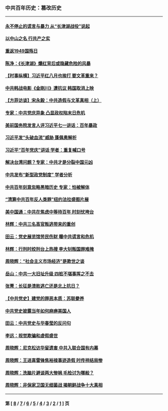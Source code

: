 ### 中共百年历史：篡改历史
---
#### [永不停止的谎言与暴力 从“长津湖战役”说起](../../pages/nf1176115/n13494094.md?10280430) 
#### [以中山之名 行共产之实](../../pages/nf1176115/n13346437.md?10280430) 
#### [重返1949国殇日](../../pages/nf1176115/n13346372.md?10280430) 
#### [陈净：《长津湖》爆红背后或隐藏危险的风暴](../../pages/nf1176115/n13314364.md?10280430) 
#### [【时事纵横】习近平红八月也挨打 要文革重来？](../../pages/nf1176115/n13231393.md?10280430) 
#### [中共韩战电影《金刚川》遭抗议 韩国取消上映](../../pages/nf1176115/n13219114.md?10280430) 
#### [【方菲访谈】宋永毅：中共造假与文革真相（上）](../../pages/nf1176115/n13200760.md?10280430) 
#### [专家：中共党庆异象 凸显政权陷末日危机](../../pages/nf1176115/n13067084.md?10280430) 
#### [美前国务院发言人评习近平七一讲话：百年暴政](../../pages/nf1176115/n13066986.md?10280430) 
#### [习近平发“头破血流”威胁 蓬佩奥解析](../../pages/nf1176115/n13063604.md?10280430) 
#### [习近平“百年党庆”讲话 学者：重复喊口号](../../pages/nf1176115/n13061411.md?10280430) 
#### [解决台湾问题？专家：中共才是分裂中国元凶](../../pages/nf1176115/n13060811.md?10280430) 
#### [中共发布“新型政党制度” 学者分析](../../pages/nf1176115/n13056354.md?10280430) 
#### [中共百年刻意忽略黑暗历史 专家：怕被解体](../../pages/nf1176115/n13056056.md?10280430) 
#### [“清算中共百年反人类罪”纽约法拉盛图片展](../../pages/nf1176115/n13052220.md?10280430) 
#### [美中国通：中共在焦虑中等待百年 时刻忧垮台](../../pages/nf1176115/n13048820.md?10280430) 
#### [林辉：中共三名高官叛逃带来的重创](../../pages/nf1176115/n13035206.md?10280430) 
#### [田云：党史展览馆劳民伤财 曝中共谎言和危机](../../pages/nf1176115/n13033900.md?10280430) 
#### [林辉：行刑时绞刑台上热搜 李大钊叛国罪难掩](../../pages/nf1176115/n13031965.md?10280430) 
#### [周晓辉：“社会主义市场经济”是欺世之谈](../../pages/nf1176115/n13024090.md?10280430) 
#### [岳山：中共一大旧址升级 四桩不堪事挥之不去](../../pages/nf1176115/n13021697.md?10280430) 
#### [张菁：长征是溃败逃亡还是北上抗日？](../../pages/nf1176115/n13020585.md?10280430) 
#### [【中共党史】建党的罪恶本质：苏联豢养](../../pages/nf1176115/n13011888.md?10280430) 
#### [中共党史披露当年如何麻痹美国人](../../pages/nf1176115/n12966400.md?10280430) 
#### [田云：中共党史与华春莹的反问句](../../pages/nf1176115/n12765178.md?10280430) 
#### [李远：视觉欺骗和虚假盛世](../../pages/nf1176115/n12993376.md?10280430) 
#### [周晓辉：尼克松访华留遗害 中共入联合国有内幕](../../pages/nf1176115/n12991422.md?10280430) 
#### [周晓辉：王进喜雷锋焦裕禄事迹造假 时传祥结局惨](../../pages/nf1176115/n12985497.md?10280430) 
#### [周晓辉：洗脑片避谈两大惨祸 毛检讨为哪般？](../../pages/nf1176115/n12971285.md?10280430) 
#### [周晓辉：非保家卫国无细菌战 揭朝鲜战争十大真相](../../pages/nf1176115/n12954161.md?10280430) 

---
#### 第 [ [8](./8.md?10280430) / [7](./7.md?10280430) / [6](./6.md?10280430) / [5](./5.md?10280430) / [4](./4.md?10280430) / [3](./3.md?10280430) / [2](./2.md?10280430) / [1](./1.md?10280430) ] 页
